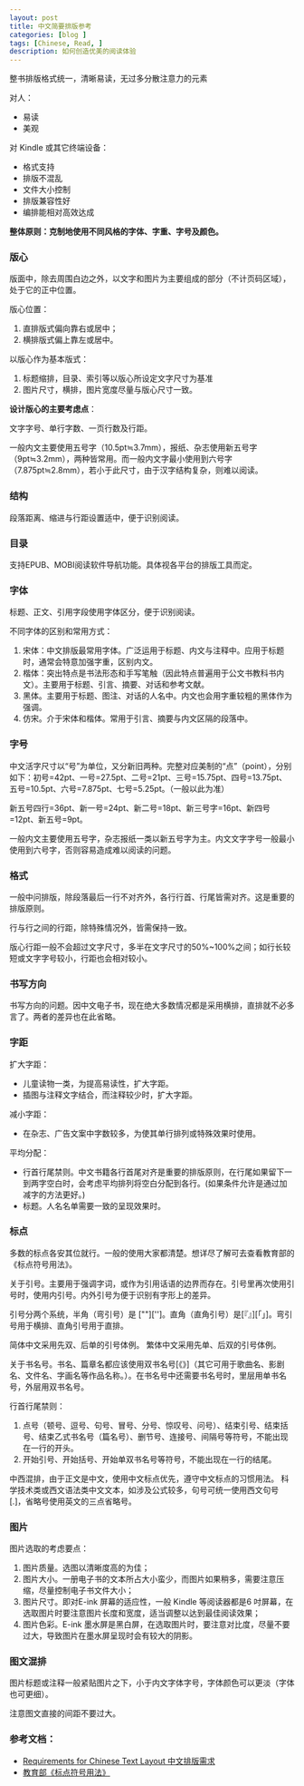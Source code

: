 ```yaml
---
layout: post
title: 中文简要排版参考
categories: [blog ]
tags: [Chinese, Read, ]
description: 如何创造优美的阅读体验
---
```

 

整书排版格式统一，清晰易读，无过多分散注意力的元素

对人：

* 易读
* 美观

对 Kindle 或其它终端设备：

* 格式支持
* 排版不混乱
* 文件大小控制
* 排版兼容性好
* 编排能相对高效达成

**整体原则：克制地使用不同风格的字体、字重、字号及颜色。**

### 版心

版面中，除去周围白边之外，以文字和图片为主要组成的部分（不计页码区域），处于它的正中位置。

版心位置：

1. 直排版式偏向靠右或居中；
2. 横排版式偏上靠左或居中。

以版心作为基本版式：

1. 标题缩排，目录、索引等以版心所设定文字尺寸为基准
2. 图片尺寸，横排，图片宽度尽量与版心尺寸一致。

**设计版心的主要考虑点**：

文字字号、单行字数、一页行数及行距。

一般内文主要使用五号字（10.5pt≒3.7mm），报纸、杂志使用新五号字（9pt≒3.2mm），两种皆常用。而一般内文字最小使用到六号字（7.875pt≒2.8mm），若小于此尺寸，由于汉字结构复杂，则难以阅读。

### 结构
段落距离、缩进与行距设置适中，便于识别阅读。

### 目录

支持EPUB、MOBI阅读软件导航功能。具体视各平台的排版工具而定。

### 字体
标题、正文、引用字段使用字体区分，便于识别阅读。

不同字体的区别和常用方式：

1. 宋体：中文排版最常用字体。广泛运用于标题、内文与注释中。应用于标题时，通常会特意加强字重，区别内文。
2. 楷体：突出特点是书法形态和手写笔触（因此特点普遍用于公文书教科书内文）。主要用于标题、引言、摘要、对话和参考文献。
3. 黑体。主要用于标题、图注、对话的人名中。内文也会用字重较粗的黑体作为强调。
4. 仿宋。介于宋体和楷体。常用于引言、摘要与内文区隔的段落中。

### 字号

中文活字尺寸以“号”为单位，又分新旧两种。完整对应美制的“点”（point），分别如下：初号=42pt、一号=27.5pt、二号=21pt、三号=15.75pt、四号=13.75pt、五号=10.5pt、六号=7.875pt、七号=5.25pt。（一般以此为准）

新五号四行=36pt、新一号=24pt、新二号=18pt、新三号字=16pt、新四号=12pt、新五号=9pt。

一般内文主要使用五号字，杂志报纸一类以新五号字为主。内文文字字号一般最小使用到六号字，否则容易造成难以阅读的问题。


### 格式
一般中问排版，除段落最后一行不对齐外，各行行首、行尾皆需对齐。这是重要的排版原则。

行与行之间的行距，除特殊情况外，皆需保持一致。

版心行距一般不会超过文字尺寸，多半在文字尺寸的50%~100%之间；如行长较短或文字字号较小，行距也会相对较小。

### 书写方向

书写方向的问题。因中文电子书，现在绝大多数情况都是采用横排，直排就不必多言了。两者的差异也在此省略。

### 字距

扩大字距：

* 儿童读物一类，为提高易读性，扩大字距。
* 插图与注释文字结合，而注释较少时，扩大字距。

减小字距：

* 在杂志、广告文案中字数较多，为使其单行排列或特殊效果时使用。

平均分配：

* 行首行尾禁则。中文书籍各行首尾对齐是重要的排版原则，在行尾如果留下一到两字空白时，会考虑平均排列将空白分配到各行。(如果条件允许是通过加减字的方法更好。)
* 标题。人名名单需要一致的呈现效果时。

### 标点
多数的标点各安其位就行。一般的使用大家都清楚。想详尽了解可去查看教育部的《标点符号用法》。

关于引号。主要用于强调字词，或作为引用话语的边界而存在。引号里再次使用引号时，使用内引号。内外引号为便于识别有字形上的差异。

引号分两个系统，半角（弯引号）是 [""]['']。直角（直角引号）是[『』][「」]。弯引号用于横排、直角引号用于直排。

简体中文采用先双、后单的引号体例。
繁体中文采用先单、后双的引号体例。

关于书名号。书名、篇章名都应该使用双书名号[《》]（其它可用于歌曲名、影剧名、文件名、字画名等作品名称。）。在书名号中还需要书名号时，里层用单书名号，外层用双书名号。

行首行尾禁则：

1. 点号（顿号、逗号、句号、冒号、分号、惊叹号、问号）、结束引号、结束括号、结束乙式书名号（篇名号）、删节号、连接号、间隔号等符号，不能出现在一行的开头。
2. 开始引号、开始括号、开始单双书名号等符号，不能出现在一行的结尾。

中西混排，由于正文是中文，使用中文标点优先，遵守中文标点的习惯用法。 科学技术类或西文语法类中文文本，如涉及公式较多，句号可统一使用西文句号[.]，省略号使用英文的三点省略号。

### 图片

图片选取的考虑要点：

1. 图片质量。选图以清晰度高的为佳；
2. 图片大小。一册电子书的文本所占大小蛮少，而图片如果稍多，需要注意压缩，尽量控制电子书文件大小；
3. 图片尺寸。即对E-ink 屏幕的适应性，一般 Kindle 等阅读器都是6 吋屏幕，在选取图片时要注意图片长度和宽度，适当调整以达到最佳阅读效果；
4. 图片色彩。E-ink 墨水屏是黑白屏，在选取图片时，要注意对比度，尽量不要过大，导致图片在墨水屏呈现时会有较大的阴影。

### 图文混排

图片标题或注释一般紧贴图片之下，小于内文字体字号，字体颜色可以更淡（字体也可更细）。

注意图文直接的间距不要过大。

### 参考文档：

* [Requirements for Chinese Text Layout 中文排版需求](http://w3c.github.io/clreq/)
* [教育部《标点符号用法》](http://www.moe.edu.cn/ewebeditor/uploadfile/2015/01/13/20150113091548267.pdf)